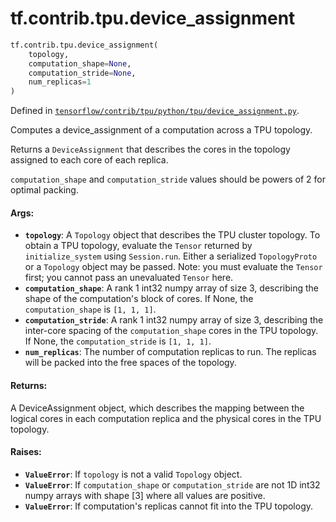<div itemscope itemtype="http://developers.google.com/ReferenceObject">
<meta itemprop="name" content="tf.contrib.tpu.device_assignment" />
</div>

# tf.contrib.tpu.device_assignment

``` python
tf.contrib.tpu.device_assignment(
    topology,
    computation_shape=None,
    computation_stride=None,
    num_replicas=1
)
```



Defined in [`tensorflow/contrib/tpu/python/tpu/device_assignment.py`](https://www.tensorflow.org/code/tensorflow/contrib/tpu/python/tpu/device_assignment.py).

Computes a device_assignment of a computation across a TPU topology.

Returns a `DeviceAssignment` that describes the cores in the topology assigned
to each core of each replica.

`computation_shape` and `computation_stride` values should be powers of 2 for
optimal packing.

#### Args:

* <b>`topology`</b>: A `Topology` object that describes the TPU cluster topology.
    To obtain a TPU topology, evaluate the `Tensor` returned by
    `initialize_system` using `Session.run`. Either a serialized
    `TopologyProto` or a `Topology` object may be passed. Note: you must
    evaluate the `Tensor` first; you cannot pass an unevaluated `Tensor` here.
* <b>`computation_shape`</b>: A rank 1 int32 numpy array of size 3, describing the
    shape of the computation's block of cores. If None, the
    `computation_shape` is `[1, 1, 1]`.
* <b>`computation_stride`</b>: A rank 1 int32 numpy array of size 3, describing the
    inter-core spacing of the `computation_shape` cores in the TPU topology.
    If None, the `computation_stride` is `[1, 1, 1]`.
* <b>`num_replicas`</b>: The number of computation replicas to run. The replicas will
    be packed into the free spaces of the topology.


#### Returns:

A DeviceAssignment object, which describes the mapping between the logical
cores in each computation replica and the physical cores in the TPU
topology.


#### Raises:

* <b>`ValueError`</b>: If `topology` is not a valid `Topology` object.
* <b>`ValueError`</b>: If `computation_shape` or `computation_stride` are not 1D int32
    numpy arrays with shape [3] where all values are positive.
* <b>`ValueError`</b>: If computation's replicas cannot fit into the TPU topology.